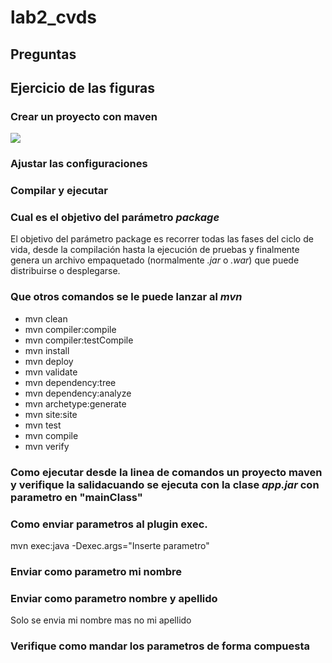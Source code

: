 # lab2_cvds

## Preguntas

## Ejercicio de las figuras
### Crear un proyecto con maven
![](https://github.com/lisaforero/lab2_cvds/Imagenes/1.png)
### Ajustar las configuraciones

### Compilar y ejecutar

### Cual es el objetivo del parámetro *package*
El objetivo del parámetro package es recorrer todas las fases del ciclo de vida,
desde la compilación hasta la ejecución de pruebas y finalmente genera un archivo empaquetado
(normalmente *.jar* o *.war*) que puede distribuirse o desplegarse.

### Que otros comandos se le puede lanzar al *mvn*
- mvn clean
- mvn compiler:compile
- mvn compiler:testCompile
- mvn install
- mvn deploy
- mvn validate
- mvn dependency:tree
- mvn dependency:analyze
- mvn archetype:generate
- mvn site:site
- mvn test
- mvn compile
- mvn verify

### Como ejecutar desde la linea de comandos un proyecto maven y verifique la salidacuando se ejecuta con la clase *app.jar* con parametro en "mainClass"

### Como enviar parametros al plugin exec.
mvn exec:java  -Dexec.args="Inserte parametro" 

### Enviar como parametro mi nombre

### Enviar como parametro nombre y apellido

Solo se envia mi nombre mas no mi apellido


### Verifique como mandar los parametros de forma compuesta

